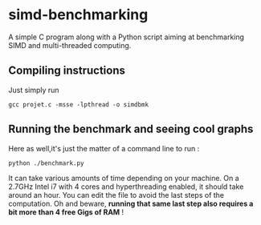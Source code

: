 # simd-benchmarking
A simple C program along with a Python script aiming at benchmarking SIMD and multi-threaded computing.

## Compiling instructions

Just simply run

```shell
gcc projet.c -msse -lpthread -o simdbmk
```

## Running the benchmark and seeing cool graphs

Here as well,it's just the matter of a command line to run :

```shell
python ./benchmark.py
```

It can take various amounts of time depending on your machine. On a 2.7GHz
Intel i7 with 4 cores and hyperthreading enabled, it should take around an
hour. You can edit the file to avoid the last steps of the computation. Oh and
beware, **running that same last step also requires a bit more than 4 free Gigs
of RAM** !
